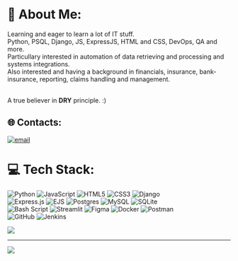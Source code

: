 # 💫 About Me:
Learning and eager to learn a lot of IT stuff.<br>Python, PSQL, Django, JS,  ExpressJS, HTML and CSS, DevOps, QA and more.
<br>
Particullary interested in automation of data retrieving and processing and systems integrations.<br>
Also interested and having a background in financials, insurance, bank-insurance, reporting, claims handling and management.

<br>A true believer in <strong>DRY</strong> principle. :)<br>


## 🌐 Contacts:
<!-- [![Mastodon](https://img.shields.io/badge/-MASTODON-%232B90D9?logo=mastodon&logoColor=white)](https://mastodon.social/@Мартин Асенов) -->
[![email](https://img.shields.io/badge/Email-D14836?logo=gmail&logoColor=white)](mailto:martin.assenov@gmail.com) 

# 💻 Tech Stack:
![Python](https://img.shields.io/badge/python-3670A0?style=for-the-badge&logo=python&logoColor=ffdd54) 
![JavaScript](https://img.shields.io/badge/javascript-%23323330.svg?style=for-the-badge&logo=javascript&logoColor=%23F7DF1E)
![HTML5](https://img.shields.io/badge/html5-%23E34F26.svg?style=for-the-badge&logo=html5&logoColor=white) 
![CSS3](https://img.shields.io/badge/css3-%231572B6.svg?style=for-the-badge&logo=css3&logoColor=white) 
![Django](https://img.shields.io/badge/django-%23092E20.svg?style=for-the-badge&logo=django&logoColor=white) 
<br>![Express.js](https://img.shields.io/badge/express.js-%23404d59.svg?style=for-the-badge&logo=express&logoColor=%2361DAFB)
![EJS](https://img.shields.io/badge/ejs-%23B4CA65.svg?style=for-the-badge&logo=ejs&logoColor=black) 
![Postgres](https://img.shields.io/badge/postgres-%23316192.svg?style=for-the-badge&logo=postgresql&logoColor=white) 
![MySQL](https://img.shields.io/badge/mysql-4479A1.svg?style=for-the-badge&logo=mysql&logoColor=white)
![SQLite](https://img.shields.io/badge/sqlite-%2307405e.svg?style=for-the-badge&logo=sqlite&logoColor=white)
<br>
![Bash Script](https://img.shields.io/badge/bash_script-%23121011.svg?style=for-the-badge&logo=gnu-bash&logoColor=white)
![Streamlit](https://img.shields.io/badge/Streamlit-%23FE4B4B.svg?style=for-the-badge&logo=streamlit&logoColor=white) 
![Figma](https://img.shields.io/badge/figma-%23F24E1E.svg?style=for-the-badge&logo=figma&logoColor=white) 
![Docker](https://img.shields.io/badge/docker-%230db7ed.svg?style=for-the-badge&logo=docker&logoColor=white) 
![Postman](https://img.shields.io/badge/Postman-FF6C37?style=for-the-badge&logo=postman&logoColor=white)
<br>![GitHub](https://img.shields.io/badge/github-%23121011.svg?style=for-the-badge&logo=github&logoColor=white) 
![Jenkins](https://img.shields.io/badge/jenkins-%232C5263.svg?style=for-the-badge&logo=jenkins&logoColor=white) 
<!-- ![Gunicorn](https://img.shields.io/badge/gunicorn-%298729.svg?style=for-the-badge&logo=gunicorn&logoColor=white) 
![Nginx](https://img.shields.io/badge/nginx-%23009639.svg?style=for-the-badge&logo=nginx&logoColor=white)  -->
<!-- # 📊 GitHub Stats:
![](https://github-readme-stats.vercel.app/api?username=Martin7n&theme=dark&hide_border=false&include_all_commits=false&count_private=false)<br/>
![](https://nirzak-streak-stats.vercel.app/?user=Martin7n&theme=dark&hide_border=false)<br/>  -->
![](https://github-readme-stats.vercel.app/api/top-langs/?username=Martin7n&theme=dark&hide_border=false&include_all_commits=false&count_private=false&layout=compact) 

---
[![](https://visitcount.itsvg.in/api?id=Martin7n&icon=0&color=0)](https://visitcount.itsvg.in)

<!--  created with GPRM ( https://gprm.itsvg.in ) -->
